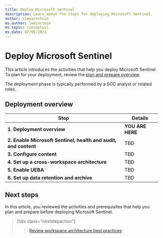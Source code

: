 ```yaml
---
title: Deploy Microsoft Sentinel
description: Learn about the steps for deploying Microsoft Sentinel.
author: limwainstein
ms.author: lwainstein
ms.topic: conceptual
ms.date: 07/05/2023
---
```

# Deploy Microsoft Sentinel

This article introduces the activities that help you deploy Microsoft Sentinel. To plan for your deployment, review the [plan and prepare overview](prerequisites.md).

The deployment phase is typically performed by a SOC analyst or related roles.

## Deployment overview

| Step | Details |
| --------- | ------- |
| **1. Deployment overview** | **YOU ARE HERE** |
| **2. Enable Microsoft Sentinel, health and audit, and content** | TBD |
| **3. Configure content** | TBD |
| **4. Set up a cross-workspace architecture** |TBD |
| **5. Enable UEBA** |TBD |
| **6. Set up data retention and archive** |TBD |

## Next steps

In this article, you reviewed the activities and prerequisites that help you plan and prepare before deploying Microsoft Sentinel.

> [!div class="nextstepaction"]
> >[Review workspace architecture best practices](best-practices-workspace-architecture.md)